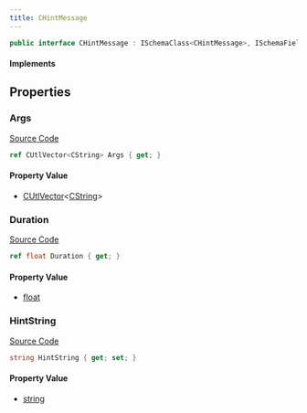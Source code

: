 ```yaml
---
title: CHintMessage
---
```


```csharp
public interface CHintMessage : ISchemaClass<CHintMessage>, ISchemaField, ISchemaClass, INativeHandle
```

#### Implements

## Properties

### Args

[Source Code](https://github.com/swiftly-solution/swiftlys2/blob/beta/managed/src/SwiftlyS2.Generated/Schemas/Interfaces/CHintMessage.cs#L18)

```csharp
ref CUtlVector<CString> Args { get; }
```

#### Property Value

- [CUtlVector](/docs/api/-1)<[CString](/docs/api/shared/natives/cstring)>

### Duration

[Source Code](https://github.com/swiftly-solution/swiftlys2/blob/beta/managed/src/SwiftlyS2.Generated/Schemas/Interfaces/CHintMessage.cs#L20)

```csharp
ref float Duration { get; }
```

#### Property Value

- [float](https://learn.microsoft.com/dotnet/api/system.single)

### HintString

[Source Code](https://github.com/swiftly-solution/swiftlys2/blob/beta/managed/src/SwiftlyS2.Generated/Schemas/Interfaces/CHintMessage.cs#L16)

```csharp
string HintString { get; set; }
```

#### Property Value

- [string](https://learn.microsoft.com/dotnet/api/system.string)

